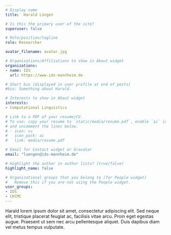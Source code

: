 ```yaml
---
# Display name
title:  Harald Lüngen

# Is this the primary user of the site?
superuser: false

# Role/position/tagline
role: Researcher

avatar_filename: avatar.jpg

# Organizations/Affiliations to show in About widget
organizations:
- name: IDS
  url: https://www.ids-mannheim.de

# Short bio (displayed in user profile at end of posts)
#bio: Something about Harald.

# Interests to show in About widget
interests:
- Computational Linguistics

# Link to a PDF of your resume/CV.
# To use: copy your resume to `static/media/resume.pdf`, enable `ai` icons in `params.toml`, 
# and uncomment the lines below.
# - icon: cv
#   icon_pack: ai
#   link: media/resume.pdf

# Email for Contact widget or Gravatar
email: "luengen@ids-mannheim.de"

# Highlight the author in author lists? (true/false)
highlight_name: false

# Organizational groups that you belong to (for People widget)
#   Remove this if you are not using the People widget.
user_groups:
- IDS
- CKCMC 
---
```


Harald lorem ipsum dolor sit amet, consectetur adipiscing elit. Sed
neque elit, tristique placerat feugiat ac, facilisis vitae arcu. Proin eget
egestas augue. Praesent ut sem nec arcu pellentesque aliquet. Duis dapibus diam
vel metus tempus vulputate.
